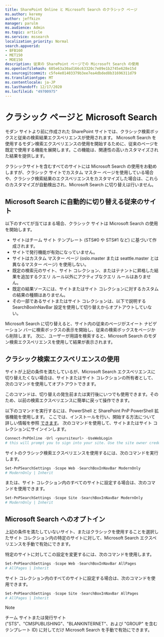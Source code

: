 ```yaml
---
title: SharePoint Online と Microsoft Search のクラシック ページ
ms.author: keremy
author: jeffkizn
manager: parulm
ms.audience: Admin
ms.topic: article
ms.service: mssearch
localization_priority: Normal
search.appverid:
- BFB160
- MET150
- MOE150
description: 従来の SharePoint ページでの Microsoft Search の使用
ms.openlocfilehash: 605e63a30ad166c63320c7e89e1b2745e628e15d
ms.sourcegitcommit: c5fe4e01403379b3ee7ea4dbded8b31696311d79
ms.translationtype: MT
ms.contentlocale: ja-JP
ms.lasthandoff: 12/17/2020
ms.locfileid: "49700975"
---
```

# <a name="classic-pages-and-microsoft-search"></a>クラシック ページと Microsoft Search

モダン サイトより前に作成された SharePoint サイトでは、クラシック検索ボックスと従来の検索結果エクスペリエンスが使用されます。 Microsoft Search を使用するモダン検索エクスペリエンスの使用を開始するために、従来のページを既定で使用する機能を展開します。この機能は、関連性の高いカスタマイズされた結果を提供します。

クラシックサイトを含むすべてのサイトには Microsoft Search の使用をお勧めしますが、クラシック サイトでカスタム マスター ページを使用している場合や、クラシック検索結果のエクスペリエンスをカスタマイズした場合は、これらのカスタマイズが自動検出され、Microsoft Search に切り替えは行いません。

## <a name="classic-sites-that-will-automatically-switch-to-microsoft-search"></a>Microsoft Search に自動的に切り替える従来のサイト

以下のすべてが当てはまる場合、クラシック サイトは Microsoft Search の使用を開始します。

* サイトはチーム サイト テンプレート (STS#0 や STS#1 など) に基づいて作成されます。
* サイトで発行機能が有効になっていません。
* サイトはカスタム マスター ページ (oslo.master または seattle.master とは異なるマスター ページ) を使用しない。
* 既定の検索元のサイト、サイト コレクション、またはテナントに昇格した結果を追加するクエリ ルール以外にアクティブなクエリ ルールはありません。
* 既定の結果ソースには、サイトまたはサイト コレクションに対するカスタムの結果の種類はありません。
* その一部であるサイトまたはサイト コレクションは、以下で説明する SearchBoxInNavBar 設定を使用して切り替えからオプトアウトしていない。

Microsoft Search に切り替えると、サイト内の従来のページがスイート ナビゲーション バーに検索ボックスの表示を開始し、従来の検索ボックスをページから削除します。 次に、ユーザーが用語を検索すると、Microsoft Search のモダン検索エクスペリエンスを使用して結果が表示されます。

## <a name="staying-with-the-classic-search-experience"></a>クラシック検索エクスペリエンスの使用

サイトが上記の条件を満たしているが、Microsoft Search エクスペリエンスに切り替えたくない場合は、サイトまたはサイト コレクションの所有者として、次のコマンドを使用してオプトアウトできます。

このコマンドは、切り替えの発生前または実行後にいつでも使用できます。そのため、以前の検索エクスペリエンスに簡単に戻って操作できます。

以下のコマンドを実行するには、PowerShell と SharePoint PnP PowerShell 拡張機能を使用します。 ここでは、インストールを行い、開始する方法について詳しい情報を参照 [できます](https://docs.microsoft.com/powershell/sharepoint/sharepoint-pnp/sharepoint-pnp-cmdlets?view=sharepoint-ps)。 次のコマンドを使用して、サイトまたはサイト コレクションにサインインします。

```powershell
Connect-PnPOnline -Url <yoursiteurl> -UseWebLogin
# this will prompt you to sign into your site. Use the site owner credentials
```

サイトのクラシック検索エクスペリエンスを使用するには、次のコマンドを実行します。

```powershell
Set-PnPSearchSettings -Scope Web -SearchBoxInNavBar ModernOnly
# ModernOnly | Inherit
```

または、サイト コレクション内のすべてのサイトに設定する場合は、次のコマンドを使用できます。

```powershell
Set-PnPSearchSettings -Scope Site -SearchBoxInNavBar ModernOnly
# ModernOnly | Inherit
```

## <a name="opting-into-microsoft-search"></a>Microsoft Search へのオプトイン

上記の条件を満たしていないサイト、またはクラシックを使用することを選択したサイト コレクション内の特定のサイトに対して、Microsoft Search エクスペリエンスを手動で有効にできます。

特定のサイトに対してこの設定を変更するには、次のコマンドを使用します。

```powershell
Set-PnPSearchSettings -Scope Web -SearchBoxInNavBar AllPages
# AllPages | Inherit
```

サイト コレクション内のすべてのサイトに設定する場合は、次のコマンドを使用できます。

```powershell
Set-PnPSearchSettings -Scope Site -SearchBoxInNavBar AllPages
# AllPages | Inherit
```

> [!NOTE]
> チーム サイトまたは発行サイト ("STS"、"CMSPUBLISHING"、"BLANKINTERNET"、および "GROUP" を含むテンプレート ID) に対してだけ Microsoft Search を手動で有効にできます。
